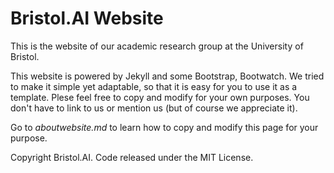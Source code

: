 # Bristol.AI Website

This is the website of our academic research group at the University of Bristol.

This website is powered by Jekyll and some Bootstrap, Bootwatch. We tried to make it simple yet adaptable, so that it is easy for you to use it as a template. Plese feel free to copy and modify for your own purposes.  You don't have to link to us or mention us (but of course we appreciate it).

Go to *aboutwebsite.md*  to learn how to copy and modify this page for your purpose. 


Copyright Bristol.AI. Code released under the MIT License.

